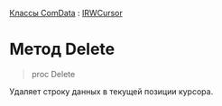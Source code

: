 ﻿---
Keywords: Delete
Link: .IRWCursor.@Delete
---

[Классы ComData](topic:.Custom.ComData.Default) : [IRWCursor](Default)

# Метод Delete

> proc Delete

Удаляет строку данных в текущей позиции курсора.
